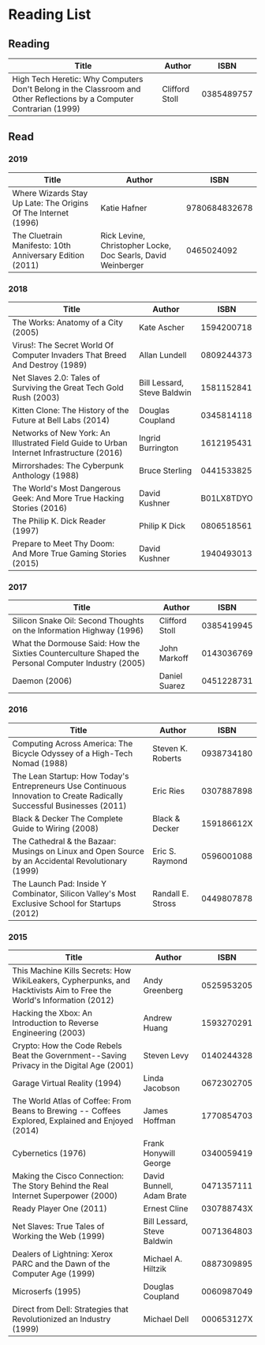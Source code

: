 # Reading List

## Reading

| Title       | Author      | ISBN     |
| ----------- | ----------- | -------- |
| High Tech Heretic: Why Computers Don't Belong in the Classroom and Other Reflections by a Computer Contrarian (1999) | Clifford Stoll | 0385489757 |

## Read

### 2019

| Title       | Author      | ISBN     |
| ----------- | ----------- | -------- |
| Where Wizards Stay Up Late: The Origins Of The Internet (1996) | Katie Hafner | 9780684832678 |
| The Cluetrain Manifesto: 10th Anniversary Edition (2011) | Rick Levine, Christopher Locke, Doc Searls, David Weinberger | 0465024092 |

### 2018

| Title       | Author      | ISBN     |
| ----------- | ----------- | -------- |
| The Works: Anatomy of a City (2005) | Kate Ascher | 1594200718 |
| Virus!: The Secret World Of Computer Invaders That Breed And Destroy (1989) | Allan Lundell | 0809244373 |
| Net Slaves 2.0: Tales of Surviving the Great Tech Gold Rush (2003) | Bill Lessard, Steve Baldwin | 1581152841 |
| Kitten Clone: The History of the Future at Bell Labs (2014) | Douglas Coupland | 0345814118 |
| Networks of New York: An Illustrated Field Guide to Urban Internet Infrastructure (2016) | Ingrid Burrington | 1612195431 |
| Mirrorshades: The Cyberpunk Anthology (1988) | Bruce Sterling | 0441533825 |
| The World's Most Dangerous Geek: And More True Hacking Stories (2016) | David Kushner | B01LX8TDYO |
| The Philip K. Dick Reader (1997) | Philip K Dick | 0806518561 |
| Prepare to Meet Thy Doom: And More True Gaming Stories (2015) | David Kushner | 1940493013 |

### 2017

| Title       | Author      | ISBN     |
| ----------- | ----------- | -------- |
| Silicon Snake Oil: Second Thoughts on the Information Highway (1996) | Clifford Stoll | 0385419945 |
| What the Dormouse Said: How the Sixties Counterculture Shaped the Personal Computer Industry (2005) | John Markoff | 0143036769 |
| Daemon (2006) | Daniel Suarez | 0451228731 |

### 2016

| Title       | Author      | ISBN     |
| ----------- | ----------- | -------- |
| Computing Across America: The Bicycle Odyssey of a High-Tech Nomad (1988) | Steven K. Roberts | 0938734180 |
| The Lean Startup: How Today's Entrepreneurs Use Continuous Innovation to Create Radically Successful Businesses (2011) | Eric Ries | 0307887898  |
| Black & Decker The Complete Guide to Wiring (2008) | Black & Decker | 159186612X |
| The Cathedral & the Bazaar: Musings on Linux and Open Source by an Accidental Revolutionary (1999) | Eric S. Raymond | 0596001088 |
| The Launch Pad: Inside Y Combinator, Silicon Valley's Most Exclusive School for Startups (2012) | Randall E. Stross | 0449807878 |

### 2015

| Title       | Author      | ISBN     |
| ----------- | ----------- | -------- |
| This Machine Kills Secrets: How WikiLeakers, Cypherpunks, and Hacktivists Aim to Free the World's Information (2012) | Andy Greenberg | 0525953205 |
| Hacking the Xbox: An Introduction to Reverse Engineering (2003) | Andrew Huang | 1593270291 |
| Crypto: How the Code Rebels Beat the Government--Saving Privacy in the Digital Age (2001) | Steven Levy | 0140244328 |
| Garage Virtual Reality (1994) | Linda Jacobson | 0672302705 |
| The World Atlas of Coffee: From Beans to Brewing -- Coffees Explored, Explained and Enjoyed (2014) | James Hoffman | 1770854703 |
| Cybernetics (1976) |  Frank Honywill George | 0340059419 |
| Making the Cisco Connection: The Story Behind the Real Internet Superpower (2000) | David Bunnell, Adam Brate | 0471357111 |
| Ready Player One (2011) | Ernest Cline | 030788743X |
| Net Slaves: True Tales of Working the Web (1999) | Bill Lessard, Steve Baldwin | 0071364803 |
| Dealers of Lightning: Xerox PARC and the Dawn of the Computer Age (1999) | Michael A. Hiltzik | 0887309895 |
| Microserfs (1995) | Douglas Coupland | 0060987049 |
| Direct from Dell: Strategies that Revolutionized an Industry (1999) | Michael Dell | 000653127X |